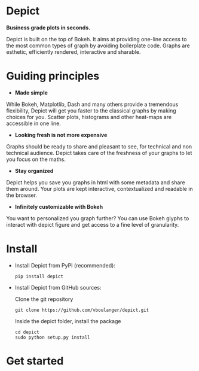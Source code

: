 # Depict
**Business grade plots in seconds.**

Depict is built on the top of Bokeh. It aims at providing one-line access 
to the most common types of graph by avoiding boilerplate code. Graphs are
esthetic, efficiently rendered, interactive and sharable.


# Guiding principles
* **Made simple**

While Bokeh, Matplotlib, Dash and many others provide a tremendous flexibility,
Depict will get you faster to the classical graphs by making choices for you.
Scatter plots, histograms and other heat-maps are accessible in one line.
* **Looking fresh is not more expensive**

Graphs should be ready to share and pleasant to see, for technical and 
 non technical audience. Depict takes care of the freshness of your graphs
 to let you focus on the maths. 
* **Stay organized**

Depict helps you save you graphs in html with some metadata and share them
around. Your plots are kept interactive, contextualized and readable in the
browser.

* **Infinitely customizable with Bokeh**

You want to personalized you graph further? You can use Bokeh glyphs to 
interact with depict figure and get access to a fine level of granularity.

# Install


* Install Depict from PyPI (recommended):

    `pip install depict`

* Install Depict from GitHub sources:
    
    Clone the git repository
     
    `git clone https://github.com/vboulanger/depict.git`
    
    Inside the depict folder, install the package
    
    ```
  cd depict  
  sudo python setup.py install
  ```

# Get started





